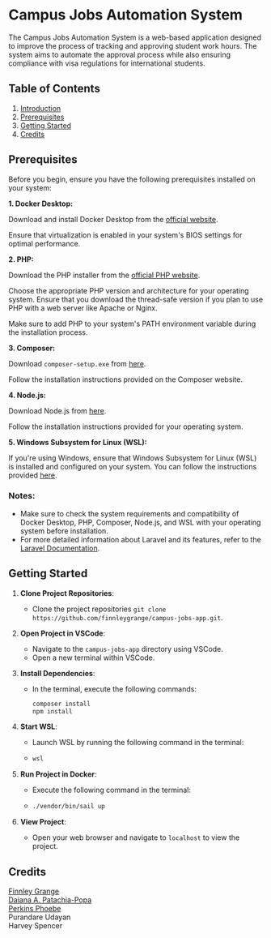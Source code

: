 # Campus Jobs Automation System

The Campus Jobs Automation System is a web-based application designed to improve the process of tracking and approving student work hours. The system aims to automate the approval process while also ensuring compliance with visa regulations for international students.


## Table of Contents

1. [Introduction](#campus-jobs-automation-system)
2. [Prerequisites](#prerequisites)
3. [Getting Started](#getting-started)
6. [Credits](#credits)




## Prerequisites

Before you begin, ensure you have the following prerequisites installed on your system:

**1. Docker Desktop:**

Download and install Docker Desktop from the [official website](https://www.docker.com/products/docker-desktop/).

Ensure that virtualization is enabled in your system's BIOS settings for optimal performance.

**2. PHP:**

Download the PHP installer from the [official PHP website](https://windows.php.net/download#php-8.3).

Choose the appropriate PHP version and architecture for your operating system. Ensure that you download the thread-safe version if you plan to use PHP with a web server like Apache or Nginx.

Make sure to add PHP to your system's PATH environment variable during the installation process.

**3. Composer:**

Download `composer-setup.exe` from [here](https://getcomposer.org/download/).

Follow the installation instructions provided on the Composer website.

**4. Node.js:**

Download Node.js from [here](https://nodejs.org/en/download/current).

Follow the installation instructions provided for your operating system.

**5. Windows Subsystem for Linux (WSL):**

If you're using Windows, ensure that Windows Subsystem for Linux (WSL) is installed and configured on your system. You can follow the instructions provided [here](https://docs.microsoft.com/en-us/windows/wsl/install).


### Notes:

- Make sure to check the system requirements and compatibility of Docker Desktop, PHP, Composer, Node.js, and WSL with your operating system before installation.
- For more detailed information about Laravel and its features, refer to the [Laravel Documentation](https://laravel.com/docs/10.x).


## Getting Started

1. **Clone Project Repositories**:
   - Clone the project repositories `git clone https://github.com/finnleygrange/campus-jobs-app.git`.

2. **Open Project in VSCode**:
   - Navigate to the `campus-jobs-app` directory using VSCode.
   - Open a new terminal within VSCode.

3. **Install Dependencies**:
   - In the terminal, execute the following commands:
     
     ```bash
     composer install
     npm install
     ```

4. **Start WSL**:
   - Launch WSL by running the following command in the terminal:
   - 
     ```bash
     wsl
     ```

5. **Run Project in Docker**:
   - Execute the following command in the terminal:
   - 
     ```bash
     ./vendor/bin/sail up
     ```

6. **View Project**:
   - Open your web browser and navigate to `localhost` to view the project.

## Credits

[Finnley Grange](https://github.com/finnleygrange) <br />
[Daiana A. Patachia-Popa](https://github.com/DaianaPopa) <br />
[Perkins Phoebe](https://github.com/phoebiep) <br />
Purandare Udayan <br />
Harvey Spencer <br />
